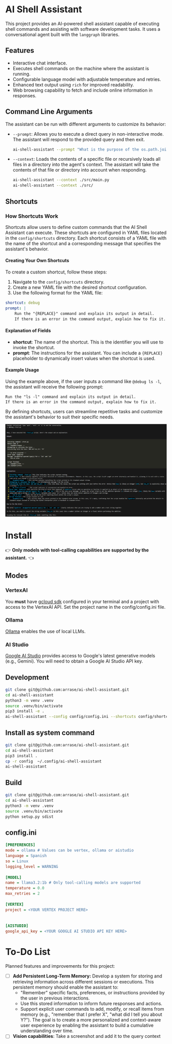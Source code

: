# AI Shell Assistant

This project provides an AI-powered shell assistant capable of executing shell commands and assisting with software development tasks. It uses a conversational agent built with the `langgraph` libraries.

## Features

- Interactive chat interface.
- Executes shell commands on the machine where the assistant is running.
- Configurable language model with adjustable temperature and retries.
- Enhanced text output using `rich` for improved readability.
- Web browsing capability to fetch and include online information in responses.

## Command Line Arguments

The assistant can be run with different arguments to customize its behavior:

- `--prompt`: Allows you to execute a direct query in non-interactive mode. The assistant will respond to the provided query and then exit.
    ```bash
    ai-shell-assistant --prompt "What is the purpose of the os.path.join function in Python?"
    ```

- `--context`: Loads the contents of a specific file or recursively loads all files in a directory into the agent's context. The assistant will take the contents of that file or directory into account when responding.
    ```bash
    ai-shell-assistant --context ./src/main.py
    ai-shell-assistant --context ./src/
    ```

## Shortcuts

### How Shortcuts Work

Shortcuts allow users to define custom commands that the AI Shell Assistant can execute. These shortcuts are configured in YAML files located in the `config/shortcuts` directory. Each shortcut consists of a YAML file with the name of the shortcut and a corresponding message that specifies the assistant's behavior.

#### Creating Your Own Shortcuts

To create a custom shortcut, follow these steps:

1. Navigate to the `config/shortcuts` directory.
2. Create a new YAML file with the desired shortcut configuration.
3. Use the following format for the YAML file:

```yaml
shortcut: debug
prompt: |
    Run the "{REPLACE}" command and explain its output in detail.
    If there is an error in the command output, explain how to fix it.
```

#### Explanation of Fields

- **shortcut**: The name of the shortcut. This is the identifier you will use to invoke the shortcut.
- **prompt**: The instructions for the assistant. You can include a `{REPLACE}` placeholder to dynamically insert values when the shortcut is used.

#### Example Usage

Using the example above, if the user inputs a command like `@debug ls -l`, the assistant will receive the following prompt:

```
Run the "ls -l" command and explain its output in detail.
If there is an error in the command output, explain how to fix it.
```

By defining shortcuts, users can streamline repetitive tasks and customize the assistant's behavior to suit their specific needs.

![shortcut](./screenshots/shortcut.png)

# Install

👉 **Only models with tool-calling capabilities are supported by the assistant.** 👈

## Modes

### VertexAI

You **must** have [gcloud sdk](https://cloud.google.com/sdk/docs/install?hl=es-419) configured in your terminal and a project with access to the VertexAI API. Set the project name in the config/config.ini file.

### Ollama

[Ollama](https://ollama.com/) enables the use of local LLMs.

### AI Studio

[Google AI Studio](https://aistudio.google.com/) provides access to Google's latest generative models (e.g., Gemini). You will need to obtain a Google AI Studio API key.

## Development

```bash
git clone git@github.com:arrase/ai-shell-assistant.git
cd ai-shell-assistant
python3 -m venv .venv
source .venv/bin/activate
pip3 install -e .
ai-shell-assistant --config config/config.ini --shortcuts config/shortcuts
```

## Install as system command

```bash
git clone git@github.com:arrase/ai-shell-assistant.git
cd ai-shell-assistant
pip3 install .
cp -r config  ~/.config/ai-shell-assistant
ai-shell-assistant
```

## Build

```bash
git clone git@github.com:arrase/ai-shell-assistant.git
cd ai-shell-assistant
python3 -m venv .venv
source .venv/bin/activate
python setup.py sdist
```

## config.ini

```ini
[PREFERENCES]
mode = ollama # Values can be vertex, ollama or aistudio
language = Spanish
so = Linux
logging_level = WARNING

[MODEL]
name = llama3.2:1b # Only tool-calling models are supported
temperature = 0.0
max_retries = 2

[VERTEX]
project = <YOUR VERTEX PROJECT HERE>


[AISTUDIO]
google_api_key = <YOUR GOOGLE AI STUDIO API KEY HERE>
```

# To-Do List

Planned features and improvements for this project:

- [ ] **Add Persistent Long-Term Memory:** Develop a system for storing and retrieving information across different sessions or executions. This persistent memory should enable the assistant to:
    - "Remember" specific facts, preferences, or instructions provided by the user in previous interactions.
    - Use this stored information to inform future responses and actions.
    - Support explicit user commands to add, modify, or recall items from memory (e.g., "remember that I prefer X", "what did I tell you about Y?").
    The goal is to create a more personalized and context-aware user experience by enabling the assistant to build a cumulative understanding over time.
- [ ] **Vision capabilities**: Take a screenshot and add it to the query context
